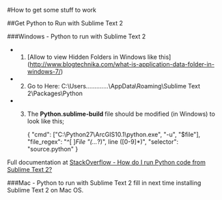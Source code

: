 #How to get some stuff to work

##Get Python to Run with Sublime Text 2

###Windows - Python to run with Sublime Text 2
* 1) [Allow to view Hidden Folders in Windows like this] (http://www.blogtechnika.com/what-is-application-data-folder-in-windows-7/)

* 2) Go to Here:
C:\Users\.......<USERID>......\AppData\Roaming\Sublime Text 2\Packages\Python

* 3) The <strong> Python.sublime-build </strong> file should be modified (in Windows) to look like this;
	
	
		{
		"cmd": ["C:\\Python27\\ArcGIS10.1\\python.exe", "-u", "$file"],
		"file_regex": "^[ ]*File \"(...*?)\", line ([0-9]*)",
		"selector": "source.python"
		}

Full documentation at [StackOverflow - How do I run Python code from Sublime Text 2?](http://stackoverflow.com/questions/8551735/how-do-i-run-python-code-from-sublime-text-2)

###Mac - Python to run with Sublime Text 2
fill in next time installing Sublime Text 2 on Mac OS. 